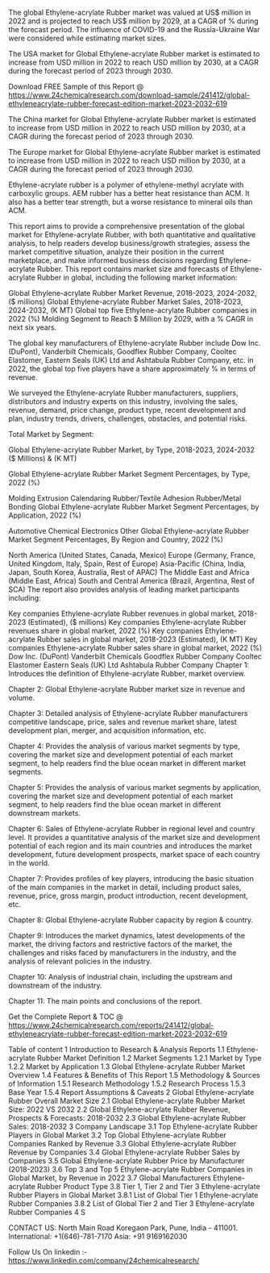 The global Ethylene-acrylate Rubber market was valued at US$ million in 2022 and is projected to reach US$ million by 2029, at a CAGR of % during the forecast period. The influence of COVID-19 and the Russia-Ukraine War were considered while estimating market sizes.

The USA market for Global  Ethylene-acrylate Rubber  market is estimated to increase from USD million in 2022 to reach USD million by 2030, at a CAGR during the forecast period of 2023 through 2030.

Download FREE Sample of this Report @ https://www.24chemicalresearch.com/download-sample/241412/global-ethyleneacrylate-rubber-forecast-edition-market-2023-2032-619

The China market for Global  Ethylene-acrylate Rubber  market is estimated to increase from USD million in 2022 to reach USD million by 2030, at a CAGR during the forecast period of 2023 through 2030.

The Europe market for Global  Ethylene-acrylate Rubber   market is estimated to increase from USD million in 2022 to reach USD million by 2030, at a CAGR during the forecast period of 2023 through 2030.

Ethylene-acrylate rubber is a polymer of ethylene-methyl acrylate with carboxylic groups. AEM rubber has a better heat resistance than ACM. It also has a better tear strength, but a worse resistance to mineral oils than ACM.

This report aims to provide a comprehensive presentation of the global market for Ethylene-acrylate Rubber, with both quantitative and qualitative analysis, to help readers develop business/growth strategies, assess the market competitive situation, analyze their position in the current marketplace, and make informed business decisions regarding Ethylene-acrylate Rubber. This report contains market size and forecasts of Ethylene-acrylate Rubber in global, including the following market information:

Global Ethylene-acrylate Rubber Market Revenue, 2018-2023, 2024-2032, ($ millions)
Global Ethylene-acrylate Rubber Market Sales, 2018-2023, 2024-2032, (K MT)
Global top five Ethylene-acrylate Rubber companies in 2022 (%)
Molding Segment to Reach $ Million by 2029, with a % CAGR in next six years.

The global key manufacturers of Ethylene-acrylate Rubber include Dow Inc. (DuPont), Vanderbilt Chemicals, Goodflex Rubber Company, Cooltec Elastomer, Eastern Seals (UK) Ltd and Ashtabula Rubber Company, etc. in 2022, the global top five players have a share approximately % in terms of revenue.

We surveyed the Ethylene-acrylate Rubber manufacturers, suppliers, distributors and industry experts on this industry, involving the sales, revenue, demand, price change, product type, recent development and plan, industry trends, drivers, challenges, obstacles, and potential risks.

Total Market by Segment:

Global Ethylene-acrylate Rubber Market, by Type, 2018-2023, 2024-2032 ($ Millions) & (K MT)

Global Ethylene-acrylate Rubber Market Segment Percentages, by Type, 2022 (%)

Molding
Extrusion
Calendaring
Rubber/Textile Adhesion
Rubber/Metal Bonding
Global Ethylene-acrylate Rubber Market Segment Percentages, by Application, 2022 (%)

Automotive
Chemical
Electronics
Other
Global Ethylene-acrylate Rubber Market Segment Percentages, By Region and Country, 2022 (%)

North America (United States, Canada, Mexico)
Europe (Germany, France, United Kingdom, Italy, Spain, Rest of Europe)
Asia-Pacific (China, India, Japan, South Korea, Australia, Rest of APAC)
The Middle East and Africa (Middle East, Africa)
South and Central America (Brazil, Argentina, Rest of SCA)
The report also provides analysis of leading market participants including:

Key companies Ethylene-acrylate Rubber revenues in global market, 2018-2023 (Estimated), ($ millions)
Key companies Ethylene-acrylate Rubber revenues share in global market, 2022 (%)
Key companies Ethylene-acrylate Rubber sales in global market, 2018-2023 (Estimated), (K MT)
Key companies Ethylene-acrylate Rubber sales share in global market, 2022 (%)
Dow Inc. (DuPont)
Vanderbilt Chemicals
Goodflex Rubber Company
Cooltec Elastomer
Eastern Seals (UK) Ltd
Ashtabula Rubber Company
Chapter 1: Introduces the definition of Ethylene-acrylate Rubber, market overview.

Chapter 2: Global Ethylene-acrylate Rubber market size in revenue and volume.

Chapter 3: Detailed analysis of Ethylene-acrylate Rubber manufacturers competitive landscape, price, sales and revenue market share, latest development plan, merger, and acquisition information, etc.

Chapter 4: Provides the analysis of various market segments by type, covering the market size and development potential of each market segment, to help readers find the blue ocean market in different market segments.

Chapter 5: Provides the analysis of various market segments by application, covering the market size and development potential of each market segment, to help readers find the blue ocean market in different downstream markets.

Chapter 6: Sales of Ethylene-acrylate Rubber in regional level and country level. It provides a quantitative analysis of the market size and development potential of each region and its main countries and introduces the market development, future development prospects, market space of each country in the world.

Chapter 7: Provides profiles of key players, introducing the basic situation of the main companies in the market in detail, including product sales, revenue, price, gross margin, product introduction, recent development, etc.

Chapter 8: Global Ethylene-acrylate Rubber capacity by region & country.

Chapter 9: Introduces the market dynamics, latest developments of the market, the driving factors and restrictive factors of the market, the challenges and risks faced by manufacturers in the industry, and the analysis of relevant policies in the industry.

Chapter 10: Analysis of industrial chain, including the upstream and downstream of the industry.

Chapter 11: The main points and conclusions of the report.

Get the Complete Report & TOC @ https://www.24chemicalresearch.com/reports/241412/global-ethyleneacrylate-rubber-forecast-edition-market-2023-2032-619

Table of content
1 Introduction to Research & Analysis Reports
1.1 Ethylene-acrylate Rubber Market Definition
1.2 Market Segments
1.2.1 Market by Type
1.2.2 Market by Application
1.3 Global Ethylene-acrylate Rubber Market Overview
1.4 Features & Benefits of This Report
1.5 Methodology & Sources of Information
1.5.1 Research Methodology
1.5.2 Research Process
1.5.3 Base Year
1.5.4 Report Assumptions & Caveats
2 Global Ethylene-acrylate Rubber Overall Market Size
2.1 Global Ethylene-acrylate Rubber Market Size: 2022 VS 2032
2.2 Global Ethylene-acrylate Rubber Revenue, Prospects & Forecasts: 2018-2032
2.3 Global Ethylene-acrylate Rubber Sales: 2018-2032
3 Company Landscape
3.1 Top Ethylene-acrylate Rubber Players in Global Market
3.2 Top Global Ethylene-acrylate Rubber Companies Ranked by Revenue
3.3 Global Ethylene-acrylate Rubber Revenue by Companies
3.4 Global Ethylene-acrylate Rubber Sales by Companies
3.5 Global Ethylene-acrylate Rubber Price by Manufacturer (2018-2023)
3.6 Top 3 and Top 5 Ethylene-acrylate Rubber Companies in Global Market, by Revenue in 2022
3.7 Global Manufacturers Ethylene-acrylate Rubber Product Type
3.8 Tier 1, Tier 2 and Tier 3 Ethylene-acrylate Rubber Players in Global Market
3.8.1 List of Global Tier 1 Ethylene-acrylate Rubber Companies
3.8.2 List of Global Tier 2 and Tier 3 Ethylene-acrylate Rubber Companies
4 S

CONTACT US:
North Main Road Koregaon Park, Pune, India - 411001.
International: +1(646)-781-7170
Asia: +91 9169162030

Follow Us On linkedin :- https://www.linkedin.com/company/24chemicalresearch/
